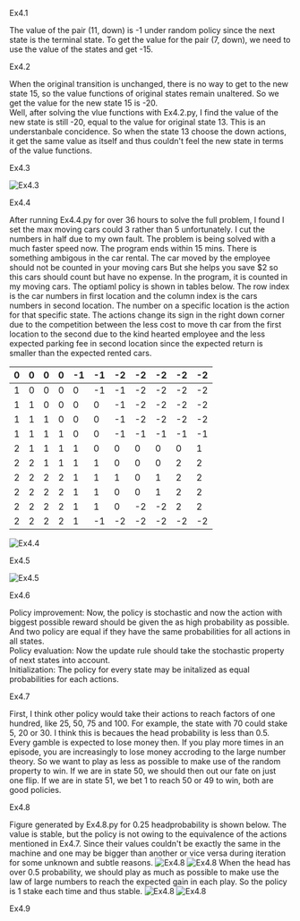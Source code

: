Ex4.1

The value of the pair (11, down) is -1 under random policy since the next state is the terminal state. To get the value for the pair (7, down), we need to use the value of the states and get -15.  

Ex4.2

When the original transition is unchanged, there is no way to get to the new state 15, so the value functions of original states remain unaltered. So we get the value for the new state 15 is -20.  
Well, after solving the vlue functions with Ex4.2.py, I find the  value of the new state is still -20, equal to the value for original state 13. This is an understanbale concidence. So when the state 13 choose the down actions, it get the same value as itself and thus couldn't feel the new state in terms of the value functions.   

Ex4.3

![Ex4.3](Ex4.3.svg)

Ex4.4

After running Ex4.4.py for over 36 hours to solve the full problem, I found I set the max moving cars could 3 rather than 5 unfortunately. I cut the numbers in half due to my own fault. The problem is being solved with a much faster speed now. The program ends within 15 mins. There is something ambigous in the car rental. The car moved by the employee should not be counted in your moving cars But she helps you save $2 so this cars should count but have no expense. In the program, it is counted in my moving cars. The optiaml policy is shown in tables below. The row index is the car numbers in first location and the column index is the cars numbers in second location. The number on a specific location is the action for that specific state. The actions change its sign in the right down corner due to the competition between the less cost to move th car from the first location to the second due to the kind hearted employee and the less expected parking fee in second location since the expected return is smaller than the expected rented cars.  

0 |0 |0 |0 |-1 |-1 |-2 |-2 |-2 |-2 |-2
--|--|--|--|---|---|---|---|---|---|---
1 |0 |0 |0 |0 |-1 |-1 |-2 |-2 |-2 |-2   
1 |1 |0 |0 |0 |0 |-1 |-2 |-2 |-2 |-2    
1 |1 |1 |0 |0 |0 |-1 |-2 |-2 |-2 |-2    
1 |1 |1 |1 |0 |0 |-1 |-1 |-1 |-1 |-1    
2 |1 |1 |1 |1 |0 |0 |0 |0 |0 |1   
2 |2 |1 |1 |1 |1 |0 |0 |0 |2 |2   
2 |2 |2 |2 |1 |1 |1 |0 |1 |2 |2  
2 |2 |2 |2 |1 |1 |0 |0 |1 |2 |2  
2 |2 |2 |2 |1 |1 |0 |-2 |-2 |2 |2  
2 |2 |2 |2 |1 |-1 |-2 |-2 |-2 |-2 |-2   
 
 ![Ex4.4](Ex4.4_1.svg)

Ex4.5

![Ex4.5](Ex4.5.svg)

Ex4.6

Policy improvement: Now, the policy is stochastic and now the action with biggest possible reward should be given the as high probability as possible. And two policy are equal if they have the same probabilities for all actions in all states.  
Policy evaluation: Now the update rule should take the stochastic property of next states into account.  
Initialization: The policy for every state may be initalized as equal probabilities for each actions.

Ex4.7

First, I think other policy would take their actions to reach factors of one hundred, like 25, 50, 75 and 100. For example, the state with 70 could stake 5, 20 or 30. I think this is becaues the head probability is less than 0.5. Every gamble is expected to lose money then. If you play more times in an episode, you are increasingly to lose money accroding to the large number theory. So we want to play as less as possible to make use of the random property to win. If we are in state 50, we should then out our fate on just one flip. If we are in state 51, we bet 1 to reach 50 or 49 to win, both are good policies.     

Ex4.8

Figure generated by Ex4.8.py for 0.25 headprobability is shown below. The value is stable, but the policy is not owing to the equivalence of the actions mentioned in Ex4.7. Since their values couldn't be exactly the same in the machine and one may be bigger than another or vice versa during iteration for some unknown and subtle reasons.
![Ex4.8](Ex4.8_0.25_value.svg)
![Ex4.8](Ex4.8_0.25_policy.svg)
When the head has over 0.5 probability, we should play as much as possible to make use the law of large numbers to reach the expected gain in each play. So the policy is 1 stake each time and thus stable.
![Ex4.8](Ex4.8_0.55_value.svg)
![Ex4.8](Ex4.8_0.55_policy.svg)

Ex4.9



